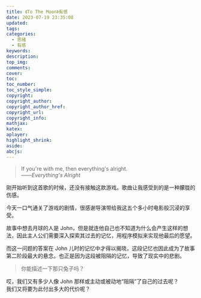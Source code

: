 ```yaml
---
title: 《To The Moon》有感
date: 2023-07-19 23:35:08
updated:
tags:
categories:
  - 思绪
  - 有感
keywords:
description:
top_img:
comments:
cover:
toc:
toc_number:
toc_style_simple:
copyright:
copyright_author:
copyright_author_href:
copyright_url:
copyright_info:
mathjax:
katex:
aplayer:
highlight_shrink:
aside:
abcjs:
---
```

> If you're with me, then everything's alright.<br>——*Everything's Alright*

刚开始听到这首歌的时候，还没有接触这款游戏。歌曲让我感受到的是一种朦胧的伤感。

今天一口气通关了游戏的剧情，很感谢导演带给我这五个多小时电影般沉浸的享受。

故事中想去月球的人是 John，但是就连他自己也不知道为什么会产生这样的想法，因此主人公们需要深入探索其过去的记忆，用程序模拟来实现他最后的愿望。

而这一问题的答案在 John 儿时的记忆中才得以揭晓，这段记忆也因此成为了故事第二阶段最大的悬念。也正是因为这段被阻隔的记忆，导致了现实中的悲剧。

> 你能描述一下那只兔子吗？

哎，我们又有多少人像 John 那样或主动或被动地“阻隔”了自己的过去呢？  
我们又将要为此付出多大的代价呢？
